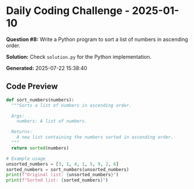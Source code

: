 # Daily Coding Challenge - 2025-01-10

**Question #8:** Write a Python program to sort a list of numbers in ascending order.

**Solution:** Check `solution.py` for the Python implementation.

**Generated:** 2025-07-22 15:38:40

## Code Preview
```python
def sort_numbers(numbers):
  """Sorts a list of numbers in ascending order.

  Args:
    numbers: A list of numbers.

  Returns:
    A new list containing the numbers sorted in ascending order.
  """
  return sorted(numbers)

# Example usage
unsorted_numbers = [3, 1, 4, 1, 5, 9, 2, 6]
sorted_numbers = sort_numbers(unsorted_numbers)
print(f"Original list: {unsorted_numbers}")
print(f"Sorted list: {sorted_numbers}")
```
